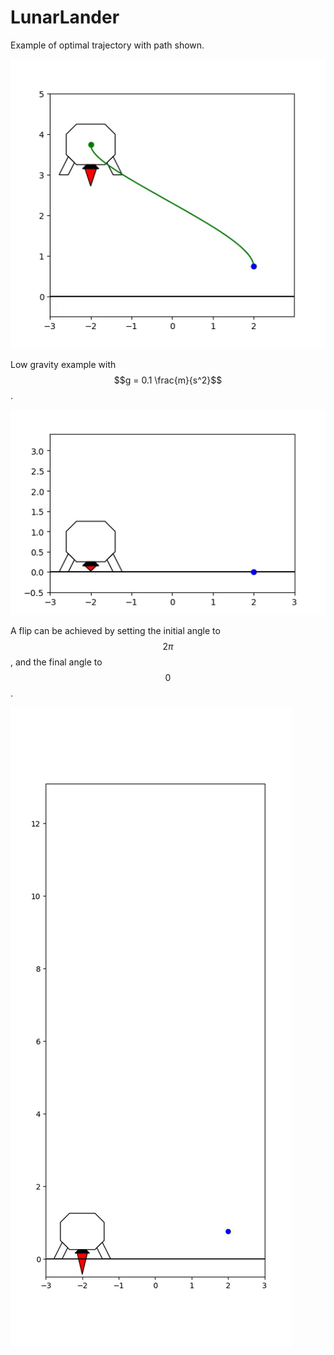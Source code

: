 # LunarLander
Example of optimal trajectory with path shown.

![](movies/gifs/show_traj.gif)

Low gravity example with $$g = 0.1 \frac{m}{s^2}$$.

![](movies/gifs/low_grav.gif)

A flip can be achieved by setting the initial angle to $$2\pi$$, and the final angle to $$0$$.

![](movies/gifs/flip.gif)

